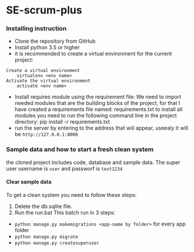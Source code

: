 # SE-scrum-plus
### Installing instruction
* Clone the repository from GitHub
* Install python 3.5 or higher
* it is recommended to create a virtual environment for the current project:

```
Create a virtual environment  
	virtualenv <env name>  
Activate the virtual environment  
	activate <env name>  
```
* Install requires module using the requirement file:
We need to import needed modules that are the building blocks of the project, for that I have created a requirements file named: requirements.txt to install all modules you need to run the following command line in the project directory: 
	pip install -r requirements.txt
* run the server by entering to the address that wiil appear, useealy it will be `http://127.0.0.1:8000`  

### Sample data and how to start a fresh clean system
the cloned project includes code, database and sample data. The super user username is `user` and passworf is `test1234`
#### Clear sample data
To get a clean system you need to follow these steps:
1.	Delete the db.sqlite file.
2.	Run the run.bat 
This batch run in 3 steps:
*	`python manage.py makemigrations <app-name by folder>` for every app folder
*	`python manage.py migrate` 
*	`python manage.py createsuperuser`
